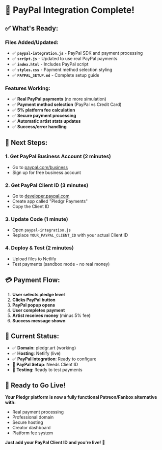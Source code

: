 # 🎉 PayPal Integration Complete!

## ✅ **What's Ready:**

### **Files Added/Updated:**
- ✅ **`paypal-integration.js`** - PayPal SDK and payment processing
- ✅ **`script.js`** - Updated to use real PayPal payments
- ✅ **`index.html`** - Includes PayPal script
- ✅ **`styles.css`** - Payment method selection styling
- ✅ **`PAYPAL_SETUP.md`** - Complete setup guide

### **Features Working:**
- ✅ **Real PayPal payments** (no more simulation)
- ✅ **Payment method selection** (PayPal vs Credit Card)
- ✅ **5% platform fee calculation**
- ✅ **Secure payment processing**
- ✅ **Automatic artist stats updates**
- ✅ **Success/error handling**

## 🚀 **Next Steps:**

### **1. Get PayPal Business Account** (2 minutes)
- Go to [paypal.com/business](https://paypal.com/business)
- Sign up for free business account

### **2. Get PayPal Client ID** (3 minutes)
- Go to [developer.paypal.com](https://developer.paypal.com)
- Create app called "Pledgr Payments"
- Copy the Client ID

### **3. Update Code** (1 minute)
- Open `paypal-integration.js`
- Replace `YOUR_PAYPAL_CLIENT_ID` with your actual Client ID

### **4. Deploy & Test** (2 minutes)
- Upload files to Netlify
- Test payments (sandbox mode - no real money)

## 💳 **Payment Flow:**

1. **User selects pledge level**
2. **Clicks PayPal button**
3. **PayPal popup opens**
4. **User completes payment**
5. **Artist receives money** (minus 5% fee)
6. **Success message shown**

## 🔧 **Current Status:**

- ✅ **Domain**: pledgr.art (working)
- ✅ **Hosting**: Netlify (live)
- ✅ **PayPal Integration**: Ready to configure
- 🔄 **PayPal Setup**: Needs Client ID
- 🔄 **Testing**: Ready to test payments

## 🎯 **Ready to Go Live!**

**Your Pledgr platform is now a fully functional Patreon/Fanbox alternative with:**
- Real payment processing
- Professional domain
- Secure hosting
- Creator dashboard
- Platform fee system

**Just add your PayPal Client ID and you're live!** 🚀 